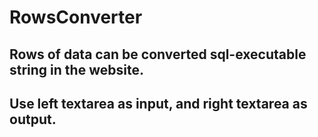 # RowsConverter

## Rows of data can be converted sql-executable string in the website.
## Use left textarea as input, and right textarea as output.